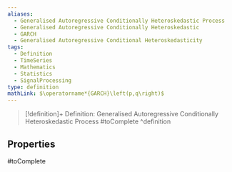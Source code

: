 ```yaml
---
aliases:
  - Generalised Autoregressive Conditionally Heteroskedastic Process
  - Generalised Autoregressive Conditionally Heteroskedastic
  - GARCH
  - Generalised Autoregressive Conditional Heteroskedasticity
tags:
  - Definition
  - TimeSeries
  - Mathematics
  - Statistics
  - SignalProcessing
type: definition
mathLink: $\operatorname*{GARCH}\left(p,q\right)$
---
```

> [!definition]+ Definition: Generalised Autoregressive Conditionally Heteroskedastic Process
> #toComplete
^definition

## Properties

#toComplete
